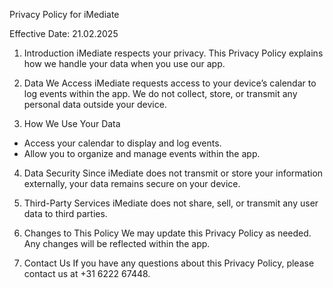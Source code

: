 Privacy Policy for iMediate

Effective Date: 21.02.2025

1. Introduction
iMediate respects your privacy. This Privacy Policy explains how we handle your data when you use our app.

2. Data We Access
iMediate requests access to your device’s calendar to log events within the app. We do not collect, store, or transmit any personal data outside your device.

3. How We Use Your Data
- Access your calendar to display and log events.
- Allow you to organize and manage events within the app.


4. Data Security
Since iMediate does not transmit or store your information externally, your data remains secure on your device.

5. Third-Party Services
iMediate does not share, sell, or transmit any user data to third parties.

6. Changes to This Policy
We may update this Privacy Policy as needed. Any changes will be reflected within the app.

7. Contact Us
If you have any questions about this Privacy Policy, please contact us at +31 6222 67448.

